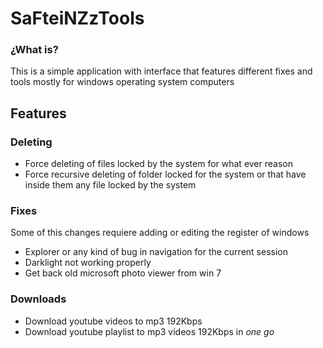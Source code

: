 # SaFteiNZzTools

### ¿What is?

This is a simple application with interface that features different fixes and tools mostly for windows operating system computers


## Features

### Deleting
- Force deleting of files locked by the system for what ever reason
- Force recursive deleting of folder locked for the system or that have inside them any file locked by the system

### Fixes

Some of this changes requiere adding or editing the register of windows
- Explorer or any kind of bug in navigation for the current session
- Darklight not working properly    
- Get back old microsoft photo viewer from win 7

### Downloads

- Download youtube videos to mp3 192Kbps
- Download youtube playlist to mp3 videos 192Kbps in *one go*

